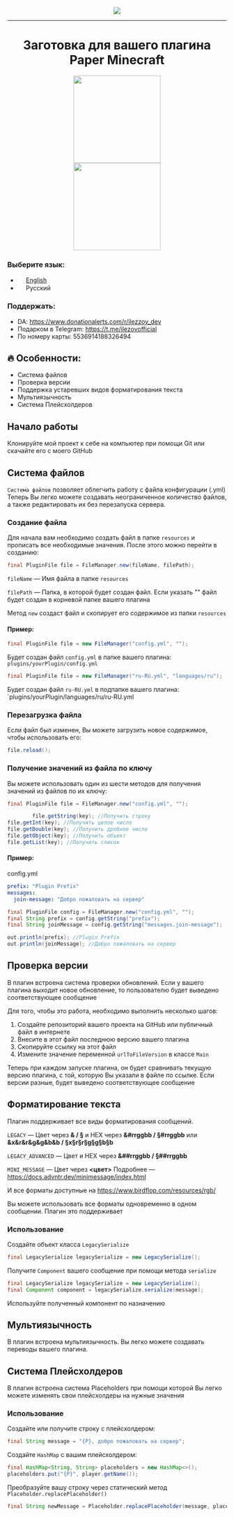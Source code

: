 <div align="center">
    <img src="https://github.com/ilezzov-code/Plugin-Blank/blob/main/img/logo/pluginblank.png">
</div>

-----
<div align="center">
    <h1>Заготовка для вашего плагина Paper Minecraft</h1>
</div>
<div align="center">
    <a href="https://t.me/ilezovofficial">
    <img src="https://github.com/ilezzov-code/Plugin-Blank/blob/main/img/socials/contact_with_me.png" width="200"> 
    </a>
</div>
<div align="center">
    <a href="https://t.me/ilezzov">
    <img src="https://github.com/ilezzov-code/Plugin-Blank/blob/main/img/socials/tg_channel.png" width="200"> 
    </a>
</div>

### Выберите язык:
* <img src="https://github.com/ilezzov-code/Plugin-Blank/blob/main/img/flags/en.svg" width="15"> [English](https://github.com/ilezzov-code/Plugin-Blank)
* <img src="https://github.com/ilezzov-code/Plugin-Blank/blob/main/img/flags/ru.svg" width="15"> Русский

### Поддержать:
* DA: https://www.donationalerts.com/r/ilezzov_dev
* Подарком в Telegram: https://t.me/ilezovofficial
* По номеру карты: 5536914188326494

## 🔥 Особенности:

* Система файлов
* Проверка версии
* Поддержка устаревших видов форматирования текста
* Мультиязычность
* Система Плейсхолдеров

## Начало работы
Клонируйте мой проект к себе на компьютер при помощи Git или скачайте его с моего GitHub

## Система файлов

`Система файлов` позволяет облегчить работу с файла конфигурации (.yml) Теперь Вы легко можете создавать неограниченное количество файлов, а также редактировать их без перезапуска сервера.

### Создание файла
Для начала вам необходимо создать файл в папке `resources` и прописать все необходимые значения. После этого можно перейти в созданию:

```java
final PluginFile file = FileManager.new(fileName, filePath);
```

`fileName` — Имя файла в папке `resources`

`filePath` — Папка, в которой будет создан файл. Если указать "" файл будет создан в корневой папке вашего плагина


Метод `new` создаст файл и скопирует его содержимое из папки `resources`

#### Пример:

```java
final PluginFile file = new FileManager("config.yml", "");
```

Будет создан файл `config.yml` в папке вашего плагина: `plugins/yourPlugin/config.yml`

```java
final PluginFile file = new FileManager("ru-RU.yml", "languages/ru");
```

Будет создан файл `ru-RU.yml` в подпапке вашего плагина: `plugins/yourPlugin/languages/ru/ru-RU.yml

### Перезагрузка файла
Если файл был изменен, Вы можете загрузить новое содержимое, чтобы использовать его:

```java
file.reload();
```

### Получение значений из файла по ключу
Вы можете использовать один из шести методов для получения значений из файлов по их ключу:

```java
final PluginFile file = FileManager.new("config.yml", "");

        file.getString(key); //Получить строку
file.getInt(key); //Получить целое число
file.getDouble(key); //Получить дробное число
file.getObject(key); //Получить объект
file.getList(key); //Получить список
```

#### Пример:
config.yml
```yml
prefix: "Plugin Prefix"
messages:
  join-message: "Добро пожаловать на сервер"
```

```java
final PluginFile config = FileManager.new("config.yml", "");
final String prefix = config.getString("prefix");
final String joinMessage = config.getString("messages.join-message");

out.println(prefix); //Plugin Prefix
out.println(joinMessage); //Добро пожаловать на сервер
```

## Проверка версии
В плагин встроена система проверки обновлений. Если у вашего плагина выходит новое обновление, то пользователю будет выведено соответствующее сообщение

Для того, чтобы это работа, необходимо выполнить несколько шагов:

1) Создайте репозиторий вашего проекта на GitHub или публичный файл в интернете
2) Внесите в этот файл последнюю версию вашего плагина
3) Скопируйте ссылку на этот файл
4) Измените значение переменной `urlToFileVersion` в классе `Main`

Теперь при каждом запуске плагина, он будет сравнивать текущую версию плагина, с той, которую Вы указали в файле по ссылке. Если версии разные, будет выведено соответствующее сообщение

## Форматирование текста
Плагин поддерживает все виды форматирования сообщений.

`LEGACY` — Цвет через **& / §** и HEX через **&#rrggbb / §#rrggbb** или **&x&r&r&g&g&b&b / §x§r§r§g§g§b§b**

`LEGACY_ADVANCED` — Цвет и HEX через **&##rrggbb / §##rrggbb**

`MINI_MESSAGE` — Цвет через **<цвет>** Подробнее — https://docs.advntr.dev/minimessage/index.html

И все форматы доступные на https://www.birdflop.com/resources/rgb/

Вы можете использовать все форматы одновременно в одном сообщении. Плагин это поддерживает

### Использование
Создайте объект класса `LegacySerialize`

```java
final LegacySerialize legacySerialize = new LegacySerialize();
```

Получите `Component` вашего сообщение при помощи метода `serialize`

```java
final LegacySerialize legacySerialize = new LegacySerialize();
final Component component = legacySerialize.serialize(message);
```

Используйте полученный компонент по назначению

## Мультиязычность
В плагин встроена мультиязычность. Вы легко можете создавать переводы вашего плагина.

## Система Плейсхолдеров
В плагин встроена система Placeholders при помощи которой Вы легко можете изменять свои плейсхолдеры на нужные значения

### Использование
Создайте или получите строку с плейсхолдером:

```java
final String message = "{P}, добро пожаловать на сервер";
```

Создайте `HashMap` с вашим плейсхолдером:

```java
final HashMap<String, String> placeholders = new HashMap<>();
placeholders.put("{P}", player.getName());
```

Преобразуйте вашу строку через статический метод `Placeholder.replacePlaceholder()`

```java
final String newMessage = Placeholder.replacePlaceholder(message, placeholders); //Player name, добро пожаловать на сервер
```




